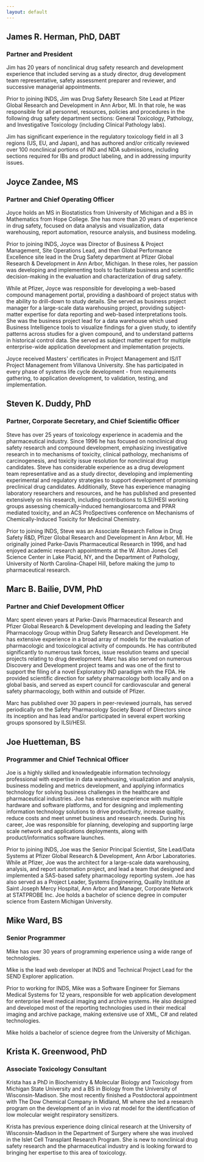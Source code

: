 ```yaml
---
layout: default
---
```


James R. Herman, PhD, DABT
--------------------------

### Partner and President

Jim has 20 years of nonclinical drug safety research and development experience
that included serving as a study director, drug development team representative,
safety assessment preparer and reviewer, and successive managerial appointments.

Prior to joining INDS, Jim was Drug Safety Research Site Lead at Pfizer Global
Research and Development in Ann Arbor, MI. In that role, he was responsible for
all personnel, resources, policies and procedures in the following drug safety
department sections: General Toxicology, Pathology, and Investigative Toxicology
(including Clinical Pathology labs).

Jim has significant experience in the regulatory toxicology field in all 3
regions (US, EU, and Japan), and has authored and/or critically reviewed over
100 nonclinical portions of IND and NDA submissions, including sections required
for IBs and product labeling, and in addressing impurity issues.

Joyce Zandee, MS
----------------

### Partner and Chief Operating Officer

Joyce holds an MS in Biostatistics from University of Michigan and a BS in
Mathematics from Hope College. She has more than 20 years of experience in drug
safety, focused on data analysis and visualization, data warehousing, report
automation, resource analysis, and business modeling.

Prior to joining INDS, Joyce was Director of Business & Project Management, Site
Operations Lead, and then Global Performance Excellence site lead in the Drug
Safety department at Pfizer Global Research & Development in Ann Arbor,
Michigan. In these roles, her passion was developing and implementing tools to
facilitate business and scientific decision-making in the evaluation and
characterization of drug safety.

While at Pfizer, Joyce was responsible for developing a web-based compound
management portal, providing a dashboard of project status with the ability to
drill-down to study details. She served as business project manager for a
large-scale data warehousing project, providing subject-matter expertise for
data reporting and web-based interpretations tools. She was the business project
lead for a data warehouse which used Business Intelligence tools to visualize
findings for a given study, to identify patterns across studies for a given
compound, and to understand patterns in historical control data. She served as
subject matter expert for multiple enterprise-wide application development and
implementation projects.

Joyce received Masters' certificates in Project Management and IS/IT Project
Management from Villanova University. She has participated in every phase of
systems life cycle development - from requirements gathering, to application
development, to validation, testing, and implementation.

Steven K. Duddy, PhD
--------------------

### Partner, Corporate Secretary, and Chief Scientific Officer

Steve has over 25 years of toxicology experience in academia and the
pharmaceutical industry. Since 1996 he has focused on nonclinical drug safety
research and compound development, emphasizing investigative research in to
mechanisms of toxicity, clinical pathology, mechanisms of carcinogenesis, and
toxicity issue resolution for nonclinical drug candidates. Steve has
considerable experience as a drug development team representative and as a study
director, developing and implementing experimental and regulatory strategies to
support development of promising preclinical drug candidates. Additionally,
Steve has experience managing laboratory researchers and resources, and he has
published and presented extensively on his research, including contributions to
ILSI/HESI working groups assessing chemically-induced hemangiosarcoma and PPAR
mediated toxicity, and an ACS ProSpectives conference on Mechanisms of
Chemically-Induced Toxicity for Medicinal Chemistry.

Prior to joining INDS, Steve was an Associate Research Fellow in Drug Safety
R&D, Pfizer Global Research and Development in Ann Arbor, MI. He originally
joined Parke-Davis Pharmaceutical Research in 1996, and had enjoyed academic
research appointments at the W. Alton Jones Cell Science Center in Lake Placid,
NY, and the Department of Pathology, University of North Carolina-Chapel Hill,
before making the jump to pharmaceutical research.

Marc B. Bailie, DVM, PhD
------------------------

### Partner and Chief Development Officer

Marc spent eleven years at Parke-Davis Pharmaceutical Research and Pfizer Global
Research & Development developing and leading the Safety Pharmacology Group
within Drug Safety Research and Development. He has extensive experience in a
broad array of models for the evaluation of pharmacologic and toxicological
activity of compounds. He has contributed significantly to numerous task forces,
issue resolution teams and special projects relating to drug development. Marc
has also served on numerous Discovery and Development project teams and was one
of the first to support the filing of a novel Exploratory IND paradigm with the
FDA. He provided scientific direction for safety pharmacology both locally and
on a global basis, and served as expert council for cardiovascular and general
safety pharmacology, both within and outside of Pfizer.

Marc has published over 30 papers in peer-reviewed journals, has served
periodically on the Safety Pharmacology Society Board of Directors since its
inception and has lead and/or participated in several expert working groups
sponsored by ILSI/HESI.

Joe Huetteman, BS
-----------------

### Programmer and Chief Technical Officer

Joe is a highly skilled and knowledgeable information technology professional
with expertise in data warehousing, visualization and analysis, business
modeling and metrics development, and applying informatics technology for
solving business challenges in the healthcare and pharmaceutical industries. Joe
has extensive experience with multiple hardware and software platforms, and for
designing and implementing information technology solutions to drive
productivity, increase quality, reduce costs and meet unmet business and
research needs. During his career, Joe was responsible for planning, developing
and supporting large scale network and applications deployments, along with
product/informatics software launches.

Prior to joining INDS, Joe was the Senior Principal Scientist, Site Lead/Data
Systems at Pfizer Global Research & Development, Ann Arbor Laboratories. While
at Pfizer, Joe was the architect for a large-scale data warehousing, analysis,
and report automation project, and lead a team that designed and implemented a
SAS-based safety pharmacology reporting system. Joe has also served as a Project
Leader, Systems Engineering, Quality Institute at Saint Joseph Mercy Hospital,
Ann Arbor and Manager, Corporate Network at STATPROBE Inc. Joe holds a bachelor
of science degree in computer science from Eastern Michigan University.

Mike Ward, BS
-------------

### Senior Programmer

Mike has over 30 years of programming experience using a wide range of
technologies.

Mike is the lead web developer at INDS and Technical Project Lead for the SEND
Explorer application.

Prior to working for INDS, Mike was a Software Engineer for Siemans Medical
Systems for 12 years, responsible for web application development for enterprise
level medical imaging and archive systems. He also designed and developed most
of the reporting technologies used in their medical imaging and archive package,
making extensive use of XML, C\# and related technologies.

Mike holds a bachelor of science degree from the University of Michigan.

Krista K. Greenwood, PhD
------------------------

### Associate Toxicology Consultant

Krista has a PhD in Biochemistry & Molecular Biology and Toxicology from
Michigan State University and a BS in Biology from the University of
Wisconsin-Madison. She most recently finished a Postdoctoral appointment with
The Dow Chemical Company in Midland, MI where she led a research program on the
development of an in vivo rat model for the identification of low molecular
weight respiratory sensitizers.

Krista has previous experience doing clinical research at the University of
Wisconsin-Madison in the Department of Surgery where she was involved in the
Islet Cell Transplant Research Program. She is new to nonclinical drug safety
research and the pharmaceutical industry and is looking forward to bringing her
expertise to this area of toxicology.
